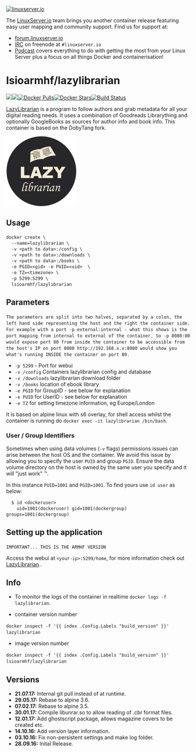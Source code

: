 [linuxserverurl]: https://linuxserver.io
[forumurl]: https://forum.linuxserver.io
[ircurl]: https://www.linuxserver.io/irc/
[podcasturl]: https://www.linuxserver.io/podcast/
[appurl]: https://github.com/DobyTang/LazyLibrarian
[hub]: https://hub.docker.com/r/lsioarmhf/lazylibrarian/

[![linuxserver.io](https://raw.githubusercontent.com/linuxserver/docker-templates/master/linuxserver.io/img/linuxserver_medium.png)][linuxserverurl]

The [LinuxServer.io][linuxserverurl] team brings you another container release featuring easy user mapping and community support. Find us for support at:
* [forum.linuxserver.io][forumurl]
* [IRC][ircurl] on freenode at `#linuxserver.io`
* [Podcast][podcasturl] covers everything to do with getting the most from your Linux Server plus a focus on all things Docker and containerisation!

# lsioarmhf/lazylibrarian
[![](https://images.microbadger.com/badges/version/lsioarmhf/lazylibrarian.svg)](https://microbadger.com/images/lsioarmhf/lazylibrarian "Get your own version badge on microbadger.com")[![](https://images.microbadger.com/badges/image/lsioarmhf/lazylibrarian.svg)](https://microbadger.com/images/lsioarmhf/lazylibrarian "Get your own image badge on microbadger.com")[![Docker Pulls](https://img.shields.io/docker/pulls/lsioarmhf/lazylibrarian.svg)][hub][![Docker Stars](https://img.shields.io/docker/stars/lsioarmhf/lazylibrarian.svg)][hub][![Build Status](https://ci.linuxserver.io/buildStatus/icon?job=Docker-Builders/armhf/armhf-lazylibrarian)](https://ci.linuxserver.io/job/Docker-Builders/job/armhf/job/armhf-lazylibrarian/)

[LazyLibrarian][appurl] is a program to follow authors and grab metadata for all your digital reading needs. It uses a combination of Goodreads Librarything and optionally GoogleBooks as sources for author info and book info.  This container is based on the DobyTang fork.

[![lazylibrarian](https://raw.githubusercontent.com/linuxserver/docker-templates/master/linuxserver.io/img/lazylibrarian-icon.png)][appurl]

## Usage

```
docker create \
  --name=lazylibrarian \
  -v <path to data>:/config \
  -v <path to data>:/downloads \
  -v <path to data>:/books \
  -e PGID=<gid> -e PUID=<uid>  \
  -e TZ=<timezone> \
  -p 5299:5299 \
  lsioarmhf/lazylibrarian
```

## Parameters

`The parameters are split into two halves, separated by a colon, the left hand side representing the host and the right the container side. 
For example with a port -p external:internal - what this shows is the port mapping from internal to external of the container.
So -p 8080:80 would expose port 80 from inside the container to be accessible from the host's IP on port 8080
http://192.168.x.x:8080 would show you what's running INSIDE the container on port 80.`


* `-p 5299` - Port for webui
* `-v /config` Containers lazylibrarian config and database
* `-v /downloads` lazylibrarian download folder
* `-v /books` location of ebook library
* `-e PGID` for GroupID - see below for explanation
* `-e PUID` for UserID - see below for explanation
* `-e TZ` for setting timezone information, eg Europe/London

It is based on alpine linux with s6 overlay, for shell access whilst the container is running do `docker exec -it lazylibrarian /bin/bash`.

### User / Group Identifiers

Sometimes when using data volumes (`-v` flags) permissions issues can arise between the host OS and the container. We avoid this issue by allowing you to specify the user `PUID` and group `PGID`. Ensure the data volume directory on the host is owned by the same user you specify and it will "just work" ™.

In this instance `PUID=1001` and `PGID=1001`. To find yours use `id user` as below:

```
  $ id <dockeruser>
    uid=1001(dockeruser) gid=1001(dockergroup) groups=1001(dockergroup)
```

## Setting up the application
`IMPORTANT... THIS IS THE ARMHF VERSION`

Access the webui at `<your-ip>:5299/home`, for more information check out [LazyLibrarian][appurl]..

## Info

* To monitor the logs of the container in realtime `docker logs -f lazylibrarian`.

* container version number 

`docker inspect -f '{{ index .Config.Labels "build_version" }}' lazylibrarian`

* image version number

`docker inspect -f '{{ index .Config.Labels "build_version" }}' lsioarmhf/lazylibrarian`

## Versions

+ **21.07.17:** Internal git pull instead of at runtime.
+ **29.05.17:** Rebase to alpine 3.6.
+ **07.02.17:** Rebase to alpine 3.5.
+ **30.01.17:** Compile libunrar.so to allow reading of .cbr format files.
+ **12.01.17:** Add ghostscript package, allows magazine covers to be created etc.
+ **14.10.16:** Add version layer information.
+ **03.10.16:** Fix non-persistent settings and make log folder.
+ **28.09.16:** Inital Release.
